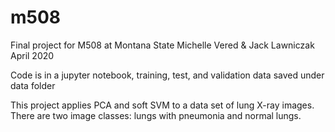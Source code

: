 # m508
Final project for M508 at Montana State
Michelle Vered & Jack Lawniczak
April 2020

Code is in a jupyter notebook, training, test, and validation data saved under data folder

This project applies PCA and soft SVM to a data set of lung X-ray images. There are two image classes: lungs with pneumonia and normal lungs. 

